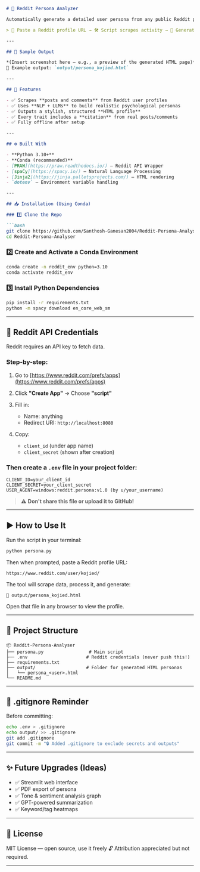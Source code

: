 
````markdown
# 🧠 Reddit Persona Analyzer

Automatically generate a detailed user persona from any public Reddit profile, complete with HTML output and citation links from posts/comments.

> 🔗 Paste a Reddit profile URL → 🛠️ Script scrapes activity → 🧾 Generates a user persona → 🌐 Outputs a beautiful HTML profile

---

## 📸 Sample Output

*(Insert screenshot here — e.g., a preview of the generated HTML page)*  
🧾 Example output: `output/persona_kojied.html`

---

## 🚀 Features

- ✅ Scrapes **posts and comments** from Reddit user profiles  
- ✅ Uses **NLP + LLMs** to build realistic psychological personas  
- ✅ Outputs a stylish, structured **HTML profile**  
- ✅ Every trait includes a **citation** from real posts/comments  
- ✅ Fully offline after setup  

---

## ⚙️ Built With

- **Python 3.10+**
- **Conda (recommended)**
- [PRAW](https://praw.readthedocs.io/) – Reddit API Wrapper  
- [spaCy](https://spacy.io/) – Natural Language Processing  
- [Jinja2](https://jinja.palletsprojects.com/) – HTML rendering  
- `dotenv` – Environment variable handling  

---

## 📥 Installation (Using Conda)

### 1️⃣ Clone the Repo

```bash
git clone https://github.com/Santhosh-Ganesan2004/Reddit-Persona-Analyser.git
cd Reddit-Persona-Analyser
````

### 2️⃣ Create and Activate a Conda Environment

```bash
conda create -n reddit_env python=3.10
conda activate reddit_env
```

### 3️⃣ Install Python Dependencies

```bash
pip install -r requirements.txt
python -m spacy download en_core_web_sm
```

---

## 🔐 Reddit API Credentials

Reddit requires an API key to fetch data.

### Step-by-step:

1. Go to [https://www.reddit.com/prefs/apps](https://www.reddit.com/prefs/apps)
2. Click **"Create App"** → Choose **"script"**
3. Fill in:

   * Name: anything
   * Redirect URI: `http://localhost:8080`
4. Copy:

   * `client_id` (under app name)
   * `client_secret` (shown after creation)

### Then create a `.env` file in your project folder:

```
CLIENT_ID=your_client_id
CLIENT_SECRET=your_client_secret
USER_AGENT=windows:reddit.persona:v1.0 (by u/your_username)
```

> ⚠️ **Don't share this file or upload it to GitHub!**

---

## ▶️ How to Use It

Run the script in your terminal:

```bash
python persona.py
```

Then when prompted, paste a Reddit profile URL:

```
https://www.reddit.com/user/kojied/
```

The tool will scrape data, process it, and generate:

```
📁 output/persona_kojied.html
```

Open that file in any browser to view the profile.

---

## 📁 Project Structure

```
📦 Reddit-Persona-Analyser
├── persona.py                 # Main script
├── .env                      # Reddit credentials (never push this!)
├── requirements.txt
├── output/                   # Folder for generated HTML personas
│   └── persona_<user>.html
└── README.md
```

---

## 🔐 .gitignore Reminder

Before committing:

```bash
echo .env > .gitignore
echo output/ >> .gitignore
git add .gitignore
git commit -m "🔒 Added .gitignore to exclude secrets and outputs"
```

---

## ✨ Future Upgrades (Ideas)

* ✅ Streamlit web interface
* ✅ PDF export of persona
* ✅ Tone & sentiment analysis graph
* ✅ GPT-powered summarization
* ✅ Keyword/tag heatmaps

---

## 📄 License

MIT License — open source, use it freely 🔓
Attribution appreciated but not required.

---



